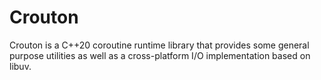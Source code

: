 #  Crouton

Crouton is a C++20 coroutine runtime library that provides some general purpose utilities as well as a cross-platform I/O implementation based on libuv.
